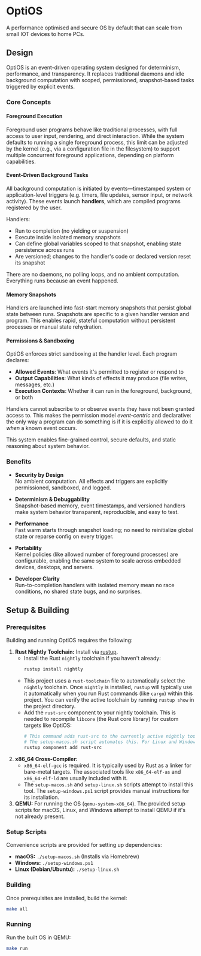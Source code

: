 # OptiOS

A performance optimised and secure OS by default that can scale from small IOT devices to home PCs.

## Design

OptiOS is an event-driven operating system designed for determinism, performance, and transparency. It replaces traditional daemons and idle background computation with scoped, permissioned, snapshot-based tasks triggered by explicit events.

### Core Concepts

#### Foreground Execution

Foreground user programs behave like traditional processes, with full access to user input, rendering, and direct interaction. While the system defaults to running a single foreground process, this limit can be adjusted by the kernel (e.g., via a configuration file in the filesystem) to support multiple concurrent foreground applications, depending on platform capabilities.

#### Event-Driven Background Tasks

All background computation is initiated by events—timestamped system or application-level triggers (e.g. timers, file updates, sensor input, or network activity). These events launch **handlers**, which are compiled programs registered by the user.

Handlers:
- Run to completion (no yielding or suspension)
- Execute inside isolated memory snapshots
- Can define global variables scoped to that snapshot, enabling state persistence across runs
- Are versioned; changes to the handler's code or declared version reset its snapshot

There are no daemons, no polling loops, and no ambient computation. Everything runs because an event happened.

#### Memory Snapshots

Handlers are launched into fast-start memory snapshots that persist global state between runs. Snapshots are specific to a given handler version and program. This enables rapid, stateful computation without persistent processes or manual state rehydration.

#### Permissions & Sandboxing

OptiOS enforces strict sandboxing at the handler level. Each program declares:
- **Allowed Events**: What events it's permitted to register or respond to
- **Output Capabilities**: What kinds of effects it may produce (file writes, messages, etc.)
- **Execution Contexts**: Whether it can run in the foreground, background, or both

Handlers cannot subscribe to or observe events they have not been granted access to. This makes the permission model *event-centric* and declarative: the only way a program can do something is if it is explicitly allowed to do it *when* a known event occurs.

This system enables fine-grained control, secure defaults, and static reasoning about system behavior.

### Benefits

- **Security by Design**  
  No ambient computation. All effects and triggers are explicitly permissioned, sandboxed, and logged.

- **Determinism & Debuggability**  
  Snapshot-based memory, event timestamps, and versioned handlers make system behavior transparent, reproducible, and easy to test.

- **Performance**  
  Fast warm starts through snapshot loading; no need to reinitialize global state or reparse config on every trigger.

- **Portability**  
  Kernel policies (like allowed number of foreground processes) are configurable, enabling the same system to scale across embedded devices, desktops, and servers.

- **Developer Clarity**  
  Run-to-completion handlers with isolated memory mean no race conditions, no shared state bugs, and no surprises.

## Setup & Building

### Prerequisites

Building and running OptiOS requires the following:

1.  **Rust Nightly Toolchain:** Install via [rustup](https://rustup.rs/).
    *   Install the Rust `nightly` toolchain if you haven't already:
        ```bash
        rustup install nightly
        ```
    *   This project uses a `rust-toolchain` file to automatically select the `nightly` toolchain. Once `nightly` is installed, `rustup` will typically use it automatically when you run Rust commands (like `cargo`) within this project. You can verify the active toolchain by running `rustup show` in the project directory.
    *   Add the `rust-src` component to your nightly toolchain. This is needed to recompile `libcore` (the Rust core library) for custom targets like OptiOS:
        ```bash
        # This command adds rust-src to the currently active nightly toolchain.
        # The setup-macos.sh script automates this. For Linux and Windows, the setup scripts will guide you to install Rustup and then run these Rust commands manually.
        rustup component add rust-src
        ```
2.  **x86_64 Cross-Compiler:**
    *   `x86_64-elf-gcc` is required. It is typically used by Rust as a linker for bare-metal targets. The associated tools like `x86_64-elf-as` and `x86_64-elf-ld` are usually included with it.
    *   The `setup-macos.sh` and `setup-linux.sh` scripts attempt to install this tool. The `setup-windows.ps1` script provides manual instructions for its installation.
3.  **QEMU:** For running the OS (`qemu-system-x86_64`). The provided setup scripts for macOS, Linux, and Windows attempt to install QEMU if it's not already present.

### Setup Scripts

Convenience scripts are provided for setting up dependencies:

*   **macOS:** `./setup-macos.sh` (Installs via Homebrew)
*   **Windows:** `./setup-windows.ps1`
*   **Linux (Debian/Ubuntu):** `./setup-linux.sh`

### Building

Once prerequisites are installed, build the kernel:

```bash
make all
```

### Running

Run the built OS in QEMU:

```bash
make run
``` 
